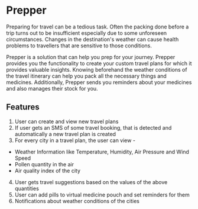 # Prepper

Preparing for travel can be a tedious task. Often the packing done before a trip turns out to be insufficient especially due to some unforeseen circumstances. Changes in the destination's weather can cause health problems to travellers that are sensitive to those conditions.

Prepper is a solution that can help you prep for your journey. Prepper provides you the functionality to create your custom travel plans for which it provides valuable insights. Knowing beforehand the weather conditions of the travel itinerary can help you pack all the necessary things and medicines. Additionally, Prepper sends you reminders about your medicines and also manages their stock for you.

## Features

1. User can create and view new travel plans
2. If user gets an SMS of some travel booking, that is detected and automatically a new travel plan is created
3. For every city in a travel plan, the user can view -
  - Weather Information like Temperature, Humidity, Air Pressure and Wind Speed
  - Pollen quantity in the air
  - Air quality index of the city
4. User gets travel suggestions based on the values of the above quantities
5. User can add pills to virtual medicine pouch and set reminders for them
6. Notifications about weather conditions of the cities
